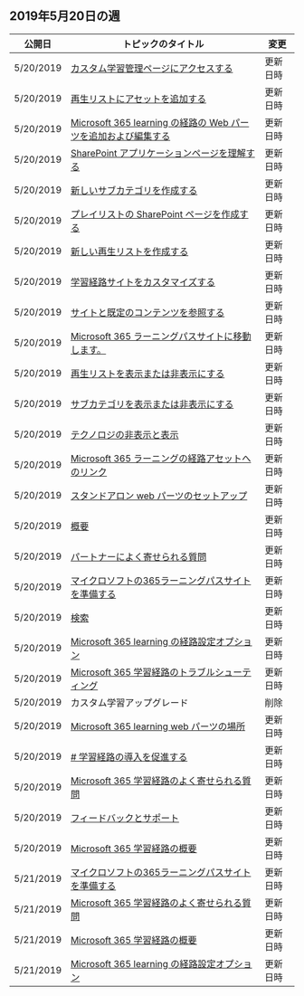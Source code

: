 <!-- This file is generated automatically each week. Changes made to this file will be overwritten.-->




## <a name="week-of-may-20-2019"></a>2019年5月20日の週


| 公開日 |トピックのタイトル | 変更 |
|------|------------|--------|
| 5/20/2019 | [カスタム学習管理ページにアクセスする](/Office365/CustomLearning/custom_accessadmin) | 更新日時 |
| 5/20/2019 | [再生リストにアセットを追加する](/Office365/CustomLearning/custom_addassets) | 更新日時 |
| 5/20/2019 | [Microsoft 365 learning の経路の Web パーツを追加および編集する](/Office365/CustomLearning/custom_addwebpart) | 更新日時 |
| 5/20/2019 | [SharePoint アプリケーションページを理解する](/Office365/CustomLearning/custom_apppages) | 更新日時 |
| 5/20/2019 | [新しいサブカテゴリを作成する](/Office365/CustomLearning/custom_createnewcat) | 更新日時 |
| 5/20/2019 | [プレイリストの SharePoint ページを作成する](/Office365/CustomLearning/custom_createnewpage) | 更新日時 |
| 5/20/2019 | [新しい再生リストを作成する](/Office365/CustomLearning/custom_createnewplaylist) | 更新日時 |
| 5/20/2019 | [学習経路サイトをカスタマイズする](/Office365/CustomLearning/custom_edithelp) | 更新日時 |
| 5/20/2019 | [サイトと既定のコンテンツを参照する](/Office365/CustomLearning/custom_exploresite) | 更新日時 |
| 5/20/2019 | [Microsoft 365 ラーニングパスサイトに移動します。](/Office365/CustomLearning/custom_goto) | 更新日時 |
| 5/20/2019 | [再生リストを表示または非表示にする](/Office365/CustomLearning/custom_hideshowplaylists) | 更新日時 |
| 5/20/2019 | [サブカテゴリを表示または非表示にする](/Office365/CustomLearning/custom_hideshowsub) | 更新日時 |
| 5/20/2019 | [テクノロジの非表示と表示](/Office365/CustomLearning/custom_hideshowtech) | 更新日時 |
| 5/20/2019 | [Microsoft 365 ラーニングの経路アセットへのリンク](/Office365/CustomLearning/custom_linking) | 更新日時 |
| 5/20/2019 | [スタンドアロン web パーツのセットアップ](/Office365/CustomLearning/custom_manualsetup) | 更新日時 |
| 5/20/2019 | [概要](/Office365/CustomLearning/custom_overview) | 更新日時 |
| 5/20/2019 | [パートナーによく寄せられる質問](/Office365/CustomLearning/custom_partner) | 更新日時 |
| 5/20/2019 | [マイクロソフトの365ラーニングパスサイトを準備する](/Office365/CustomLearning/custom_provision) | 更新日時 |
| 5/20/2019 | [検索](/Office365/CustomLearning/custom_search) | 更新日時 |
| 5/20/2019 | [Microsoft 365 learning の経路設定オプション](/Office365/CustomLearning/custom_setupoptions) | 更新日時 |
| 5/20/2019 | [Microsoft 365 学習経路のトラブルシューティング](/Office365/CustomLearning/custom_troubleshooting) | 更新日時 |
| 5/20/2019 | カスタム学習アップグレード | 削除 |
| 5/20/2019 | [Microsoft 365 learning web パーツの場所](/Office365/CustomLearning/custom_whereiswebpart) | 更新日時 |
| 5/20/2019 | [# 学習経路の導入を促進する](/Office365/CustomLearning/driveadoption) | 更新日時 |
| 5/20/2019 | [Microsoft 365 学習経路のよく寄せられる質問](/Office365/CustomLearning/faq) | 更新日時 |
| 5/20/2019 | [フィードバックとサポート](/Office365/CustomLearning/feedback) | 更新日時 |
| 5/20/2019 | [Microsoft 365 学習経路の概要](/Office365/CustomLearning/index) | 更新日時 |
| 5/21/2019 | [マイクロソフトの365ラーニングパスサイトを準備する](/Office365/CustomLearning/custom_provision) | 更新日時 |
| 5/21/2019 | [Microsoft 365 学習経路のよく寄せられる質問](/Office365/CustomLearning/faq) | 更新日時 |
| 5/21/2019 | [Microsoft 365 学習経路の概要](/Office365/CustomLearning/index) | 更新日時 |
| 5/21/2019 | [Microsoft 365 learning の経路設定オプション](/Office365/CustomLearning/custom_setupoptions) | 更新日時 |

